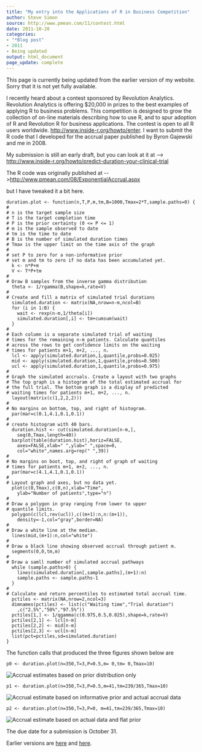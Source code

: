 ```yaml
---
title: "My entry into the Applications of R in Business Competition"
author: Steve Simon
source: http://www.pmean.com/11/contest.html
date: 2011-10-20
categories:
- "*Blog post"
- 2011
- Being updated
output: html_document
page_update: complete
---
```


This page is currently being updated from the earlier version of my website. Sorry that it is not yet fully available.

<!---More--->

I recently heard about a contest sponsored by Revolution Analytics. Revolution Analytics is offering $20,000 in prizes to the best examples of applying R to business problems. This competition is designed to grow the collection of on-line materials describing how to use R, and to spur adoption of R and Revolution R for business applications. The contest is open to all R users worldwide. http://www.inside-r.org/howto/enter. I want to submit the R code that I developed for the accrual paper published by Byron Gajewski and me in 2008.

My submission is still an early draft, but you can look at it at
--> http://www.inside-r.org/howto/predict-duration-your-clinical-trial

The R code was originally published at
-->http://www.pmean.com/08/ExponentialAccrual.aspx

but I have tweaked it a bit here.

```{}
duration.plot <- function(n,T,P,m,tm,B=1000,Tmax=2*T,sample.paths=0) {
#
# n is the target sample size
# T is the target completion time
# P is the prior certainty (0 <= P <= 1)
# m is the sample observed to date
# tm is the time to date
# B is the number of simulated duration times
# Tmax is the upper limit on the time axis of the graph
#
# set P to zero for a non-informative prior
# set m and tm to zero if no data has been accumulated yet.
  k <- n*P+m
  V <- T*P+tm
#
# Draw B samples from the inverse gamma distribution
  theta <- 1/rgamma(B,shape=k,rate=V)
#
# Create and fill a matrix of simulated trial durations
  simulated.duration <- matrix(NA,nrow=n-m,ncol=B)
  for (i in 1:B) {
    wait <- rexp(n-m,1/theta[i])
    simulated.duration[,i] <- tm+cumsum(wait)
  }
#
# Each column is a separate simulated trial of waiting
# times for the remaining n-m patients. Calculate quantiles
# across the rows to get confidence limits on the waiting
# times for patients m+1, m+2, ..., n.
  lcl <- apply(simulated.duration,1,quantile,probs=0.025)
  mid <- apply(simulated.duration,1,quantile,probs=0.500)
  ucl <- apply(simulated.duration,1,quantile,probs=0.975)
#
# Graph the simulated accruals. Create a layout with two graphs
# The top graph is a histogram of the total estimated accrual for
# the full trial. The bottom graph is a display of predicted
# waiting times for patients m+1, m+2, ..., n.
  layout(matrix(c(1,2,2,2)))
#
# No margins on bottom, top, and right of histogram.
  par(mar=c(0.1,4.1,0.1,0.1))
#
# create histogram with 40 bars.
  duration.hist <- cut(simulated.duration[n-m,],
    seq(0,Tmax,length=40))
  barplot(table(duration.hist),horiz=FALSE,
    axes=FALSE,xlab=" ",ylab=" ",space=0,
    col="white",names.arg=rep(" ",39))
#
# No margins on boot, top, and right of graph of waiting
# times for patients m+1, m+2, ..., n.
  par(mar=c(4.1,4.1,0.1,0.1))
#
# Layout graph and axes, but no data yet.
  plot(c(0,Tmax),c(0,n),xlab="Time",
    ylab="Number of patients",type="n")
#
# Draw a polygon in gray ranging from lower to upper
# quantile limits.
  polygon(c(lcl,rev(ucl)),c((m+1):n,n:(m+1)),
    density=-1,col="gray",border=NA)
#
# Draw a white line at the median.
  lines(mid,(m+1):n,col="white")
#
# Draw a black line showing observed accrual through patient m.
  segments(0,0,tm,m)
#
# Draw a samll number of simulated accrual pathways
  while (sample.paths>0) {
    lines(simulated.duration[,sample.paths],(m+1):n)
    sample.paths <- sample.paths-1
  }
#
# Calculate and return percentiles to estimated total accrual time.
  pctiles <- matrix(NA,nrow=2,ncol=3)
  dimnames(pctiles) <- list(c("Waiting time","Trial duration")
    ,c("2.5%","50%","97.5%"))
  pctiles[1,] <- 1/qgamma(c(0.975,0.5,0.025),shape=k,rate=V)
  pctiles[2,1] <- lcl[n-m]
  pctiles[2,2] <- mid[n-m]
  pctiles[2,3] <- ucl[n-m]
  list(pct=pctiles,sd=simulated.duration)
}
```

The function calls that produced the three figures shown below are

```{}
p0 <- duration.plot(n=350,T=3,P=0.5,m= 0,tm= 0,Tmax=10)
```

![Accrual estimates based on prior distribution only](http://www.pmean.com/new-images/11/contest01.png)

```{}
p1 <- duration.plot(n=350,T=3,P=0.5,m=41,tm=239/365,Tmax=10)
```

![Accrual estimate based on informative prior and actual accrual data](http://www.pmean.com/new-images/11/contest02.png)

```{}
p2 <- duration.plot(n=350,T=3,P=0, m=41,tm=239/365,Tmax=10)
```

![Accrual estimate based on actual data and flat prior](http://www.pmean.com/new-images/11/contest03.png)

The due date for a submission is October 31.

Earlier versions are [here][sim1] and [here][sim2].

[sim1]: http://www.pmean.com/11/contest.html
[sim2]: http://new.pmean.com/r-contest-entry/
